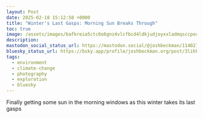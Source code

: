 ```yaml
---
layout: Post
date: 2025-02-18 15:12:58 +0000
title: "Winter's Last Gasps: Morning Sun Breaks Through"
toc: true
image: /assets/images/bafkreia5ctc6o6gnz4vlcfbcd4ldkjudjoyxxladmqsccpoufcllz3f3z4@jpeg.jpeg
description: 
mastodon_social_status_url: https://mastodon.social/@joshbeckman/114027510719446332
bluesky_status_url: https://bsky.app/profile/joshbeckman.org/post/3lihkdrgwfs2b
tags:
  - environment
  - climate-change
  - photography
  - exploration
  - bluesky
---
```


Finally getting some sun in the morning windows as this winter takes its last gasps
